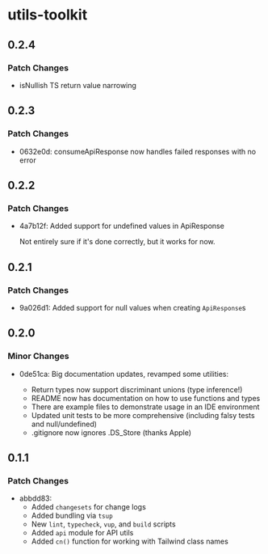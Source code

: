 # utils-toolkit


## 0.2.4

### Patch Changes

- isNullish TS return value narrowing

## 0.2.3

### Patch Changes

- 0632e0d: consumeApiResponse now handles failed responses with no error

## 0.2.2

### Patch Changes

- 4a7b12f: Added support for undefined values in ApiResponse

  Not entirely sure if it's done correctly, but it works for now.

## 0.2.1

### Patch Changes

- 9a026d1: Added support for null values when creating `ApiResponse`s

## 0.2.0

### Minor Changes

- 0de51ca: Big documentation updates, revamped some utilities:

  - Return types now support discriminant unions (type inference!)
  - README now has documentation on how to use functions and types
  - There are example files to demonstrate usage in an IDE environment
  - Updated unit tests to be more comprehensive (including falsy tests and null/undefined)
  - .gitignore now ignores .DS_Store (thanks Apple)

## 0.1.1

### Patch Changes

- abbdd83:
  - Added `changesets` for change logs
  - Added bundling via `tsup`
  - New `lint`, `typecheck`, `vup`, and `build` scripts
  - Added `api` module for API utils
  - Added `cn()` function for working with Tailwind class names
